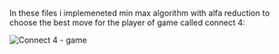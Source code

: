 In these files i implemeneted min max algorithm with alfa reduction to choose the best move for the player of game called connect 4:

![Connect 4 - game](https://modelshop.com.mt/wp-content/uploads/2020/06/connect4-HASA5640-2.jpg)
